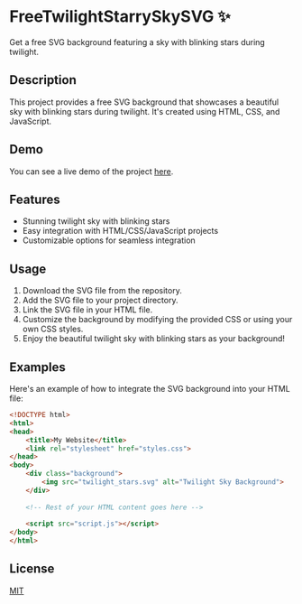 # FreeTwilightStarrySkySVG ✨

Get a free SVG background featuring a sky with blinking stars during twilight.

## Description

This project provides a free SVG background that showcases a beautiful sky with blinking stars during twilight. It's created using HTML, CSS, and JavaScript.

## Demo

You can see a live demo of the project [here](link_to_demo).

## Features

- Stunning twilight sky with blinking stars
- Easy integration with HTML/CSS/JavaScript projects
- Customizable options for seamless integration

## Usage

1. Download the SVG file from the repository.
2. Add the SVG file to your project directory.
3. Link the SVG file in your HTML file.
4. Customize the background by modifying the provided CSS or using your own CSS styles.
5. Enjoy the beautiful twilight sky with blinking stars as your background!

## Examples

Here's an example of how to integrate the SVG background into your HTML file:

```html
<!DOCTYPE html>
<html>
<head>
    <title>My Website</title>
    <link rel="stylesheet" href="styles.css">
</head>
<body>
    <div class="background">
        <img src="twilight_stars.svg" alt="Twilight Sky Background">
    </div>
    
    <!-- Rest of your HTML content goes here -->
    
    <script src="script.js"></script>
</body>
</html>


```
    
<!-- ## 🔗 Links

[![linkedin](https://img.shields.io/badge/linkedin-0A66C2?style=for-the-badge&logo=linkedin&logoColor=white)]([https://www.linkedin.com](http://www.linkedin.com/in/fateme-kharazmi))
[![stackoverflow](https://img.shields.io/badge/stackoverflow-0A66C2?style=for-the-badge&logo=stackoverflow&logoColor=white)]([https://www.stackoverflow.com](https://stackoverflow.com/users/15953197/fanid)/)
[![gmail](https://img.shields.io/badge/gmail-0A66C2?style=for-the-badge&logo=gmail&logoColor=white)]([https://www.gmail.com](devfaanid@gmail.com)/)
 -->


## License

[MIT](https://choosealicense.com/licenses/mit/)
